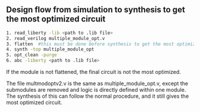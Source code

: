 ## Design flow from simulation to synthesis to get the most optimized circuit
```bash
1. read_liberty -lib <path to .lib file>
2. read_verilog multiple_module_opt.v
3. flatten  #this must be done before synthesis to get the most optimized circuit later
4. synth -top multiple_module_opt
5. opt_clean -purge
6. abc -liberty <path to .lib file>
```

If the module is not flattened, the final circuit is not the most optimized.

The file multmodoptv2.v is the same as multiple_module_opt.v, except the submodules are removed and logic is directly defined within one module.
The synthesis of this can follow the normal procedure, and it still gives the most optimized circuit.


